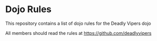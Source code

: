 Dojo Rules
==========

This repository contains a list of dojo rules for the Deadly Vipers dojo

All members should read the rules at https://github.com/deadlyvipers
